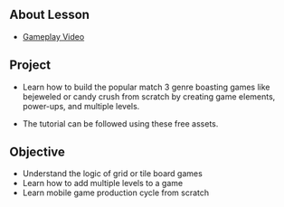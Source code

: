 ## About Lesson

- [Gameplay Video](https://drive.google.com/file/d/1Enfxl-tOKZkadi688iLHtgcLjOd8Dihi/view?usp=sharing)


## Project
- Learn how to build the popular match 3 genre boasting games like bejeweled or candy crush from scratch by creating game elements, power-ups, and multiple levels.

- The tutorial can be followed using these free assets.

## Objective
- Understand the  logic of grid or tile board games
- Learn how to add multiple levels to a game
- Learn mobile game production cycle from scratch

